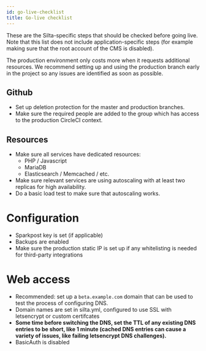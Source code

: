```yaml
---
id: go-live-checklist
title: Go-live checklist
---
```


These are the Silta-specific steps that should be checked before going live.
Note that this list does not include application-specific steps
(for example making sure that the root account of the CMS is disabled).

The production environment only costs more when it requests additional resources.
We recommend setting up and using the production branch early in the project so any issues are
identified as soon as possible.

## Github
- Set up deletion protection for the master and production branches.
- Make sure the required people are added to the group which has access to the production CircleCI context.

## Resources
- Make sure all services have dedicated resources:
  - PHP / Javascript
  - MariaDB
  - Elasticsearch / Memcached / etc.
- Make sure relevant services are using autoscaling with at least two replicas
  for high availability.
- Do a basic load test to make sure that autoscaling works.

# Configuration
- Sparkpost key is set (if applicable)
- Backups are enabled
- Make sure the production static IP is set up if any whitelisting is needed for third-party integrations

# Web access
- Recommended: set up a `beta.example.com` domain that can be used to test the process of configuring DNS.
- Domain names are set in silta.yml, configured to use SSL with letsencrypt or custom certifcates
- **Some time before switching the DNS, set the TTL of any existing DNS entries to be short, like 1 minute (cached DNS
entries can cause a variety of issues, like failing letsencrypt DNS challenges).**
- BasicAuth is disabled
